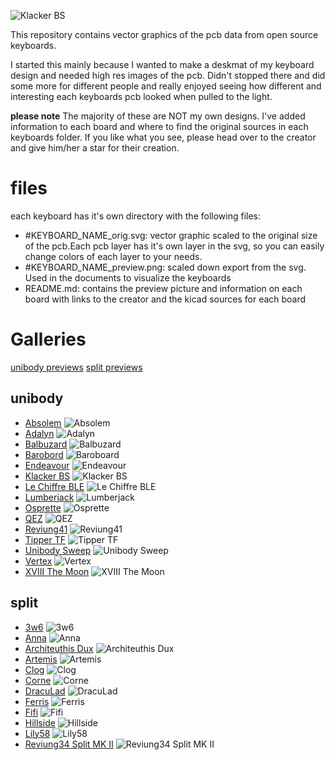 ![Klacker BS](./Unibody/Klacker_BS/klacker_bs_preview.png)

This repository contains vector graphics of the pcb data from open source keyboards.

I started this mainly because I wanted to make a deskmat of my keyboard design and needed high res images of the pcb.
Didn't stopped there and did some more for different people and really enjoyed seeing how different and interesting each keyboards pcb looked when pulled to the light.

**please note**
The majority of these are NOT my own designs. I've added information to each board and where to find the original sources in each keyboards folder. If you like what you see, please head over to the creator and give him/her a star for their creation. 

# files
each keyboard has it's own directory with the following files: 
- #KEYBOARD_NAME_orig.svg: vector graphic scaled to the original size of the pcb.Each pcb layer has it's own layer in the svg, so you can easily change colors of each layer to your needs.
- #KEYBOARD_NAME_preview.png: scaled down export from the svg. Used in the documents to visualize the keyboards
- README.md: contains the preview picture and information on each board with links to the creator and the kicad sources for each board

# Galleries
[unibody previews](./Unibody)
[split previews](./Split)

## unibody
- [Absolem](./Absolem) ![Absolem](./Unibody/Absolem/absolem_preview.png) 
- [Adalyn](./Adalyn) ![Adalyn](./Unibody/Adalyn/adalyn_preview.png)
- [Balbuzard](./Balbuzard) ![Balbuzard](./Unibody/Balbuzard/balbuzard_preview.png)
- [Barobord](./Barobord) ![Baroboard](./Unibody/Barobord/barobord_preview.png)
- [Endeavour](./Endeavour) ![Endeavour](./Unibody/Endeavour/endeavour_preview.png)
- [Klacker BS](./Klacker_BS) ![Klacker BS](./Unibody/Klacker_BS/klacker_bs_preview.png)
- [Le Chiffre BLE](./Le_Chiffre_BLE) ![Le Chiffre BLE](./Unibody/Le_Chiffre_BLE/lechiffreble_preview.png)
- [Lumberjack](./Lumberjack) ![Lumberjack](./Unibody/Lumberjack/lumberjack_preview.png)
- [Osprette](./Osprette) ![Osprette](./Unibody/Osprette/osprette_preview.png)
- [QEZ](./QEZ) ![QEZ](./Unibody/QEZ/qez_preview.png)
- [Reviung41](./Reviung41) ![Reviung41](./Unibody/Reviung41/reviung41_preview.png)
- [Tipper TF](./Tipper_TF) ![Tipper TF](./Unibody/Tipper_TF/tippertf_preview.png)
- [Unibody Sweep](./Unibody_Sweep) ![Unibody Sweep](./Unibody/Unibody_Sweep/unibodysweep_preview.png)
- [Vertex](./Vertex) ![Vertex](./Unibody/Vertex/vertex_preview.png)
- [XVIII The Moon](./XVIII_The_Moon) ![XVIII The Moon](./Unibody/XVIII_The_Moon/xviiithemoon_preview.png)

## split
- [3w6](./3W6) ![3w6](./Split/3W6/3w6_preview.png)
- [Anna](./Anna) ![Anna](./Split/Anna/anna_preview.png)
- [Architeuthis Dux](./Architeuthis_Dux) ![Architeuthis Dux](./Split/Architeuthis_Dux/architeuthisdux_preview.png)
- [Artemis](./Artemis) ![Artemis](./Split/Artemis/artemis_preview.png)
- [Clog](./Clog) ![Clog](./Split/Clog/clog_preview.png)
- [Corne](./Corne) ![Corne](./Split/Corne/corne_preview.png)
- [DracuLad](./DracuLad) ![DracuLad](./Split/DracuLad/draculad_preview.png)
- [Ferris](./Ferris) ![Ferris](./Split/Ferris/ferris_preview.png)
- [Fifi](./Fifi) ![Fifi](./Split/Fifi/fifi_preview.png)
- [Hillside](./Hillside) ![Hillside](./Split/Hillside/hillside_preview.png)
- [Lily58](./Lily58) ![Lily58](./Split/Lily58/lily58_preview.png)
- [Reviung34 Split MK II](./Reviung34_MK_II) ![Reviung34 Split MK II](./Split/Reviung34_MK_II/reviung34mkii_preview.png)



